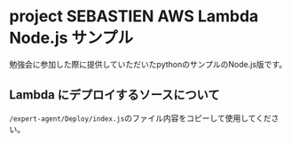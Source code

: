 # project SEBASTIEN AWS Lambda Node.js サンプル

勉強会に参加した際に提供していただいたpythonのサンプルのNode.js版です。

## Lambda にデプロイするソースについて

`/expert-agent/Deploy/index.js`のファイル内容をコピーして使用してください。
